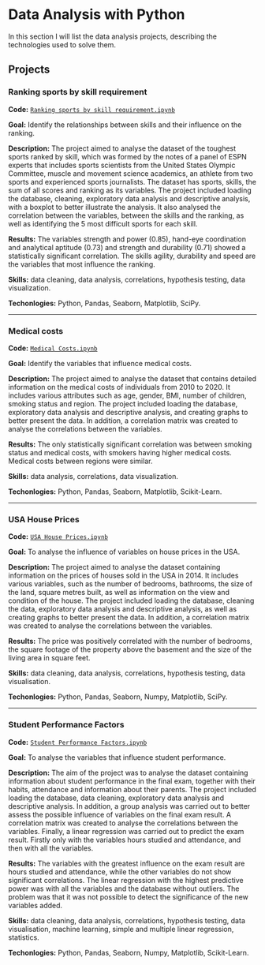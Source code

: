 # Data Analysis with Python

In this section I will list the data analysis projects, describing the technologies used to solve them.

## Projects

### Ranking sports by skill requirement

**Code:** [`Ranking sports by skill requirement.ipynb`](https://github.com/FragaVini/Data-Analysis-Python/blob/main/Sport_Skills.ipynb)

**Goal:** Identify the relationships between skills and their influence on the ranking.

**Description:** The project aimed to analyse the dataset of the toughest sports ranked by skill, which was formed by the notes of a panel of ESPN experts that includes sports scientists from the United States Olympic Committee, muscle and movement science academics, an athlete from two sports and experienced sports journalists. The dataset has sports, skills, the sum of all scores and ranking as its variables. The project included loading the database, cleaning, exploratory data analysis and descriptive analysis, with a boxplot to better illustrate the analysis. It also analysed the correlation between the variables, between the skills and the ranking, as well as identifying the 5 most difficult sports for each skill.

**Results:** The variables strength and power (0.85), hand-eye coordination and analytical aptitude (0.73) and strength and durability (0.71) showed a statistically significant correlation. The skills agility, durability and speed are the variables that most influence the ranking.

**Skills:** data cleaning, data analysis, correlations, hypothesis testing, data visualization.

**Techonlogies:** Python, Pandas, Seaborn, Matplotlib, SciPy.

---------------------------------------------------------------------------------------------------------------------------------------------------------------------------------------------------------------------

### Medical costs

**Code:** [`Medical Costs.ipynb`](https://github.com/FragaVini/Data-Analysis-Python/blob/main/Medical_Costs.ipynb)

**Goal:** Identify the variables that influence medical costs.

**Description:** The project aimed to analyse the dataset that contains detailed information on the medical costs of individuals from 2010 to 2020. It includes various attributes such as age, gender, BMI, number of children, smoking status and region. The project included loading the database, exploratory data analysis and descriptive analysis, and creating graphs to better present the data. In addition, a correlation matrix was created to analyse the correlations between the variables.

**Results:** The only statistically significant correlation was between smoking status and medical costs, with smokers having higher medical costs. Medical costs between regions were similar.

**Skills:** data analysis, correlations, data visualization.

**Techonlogies:** Python, Pandas, Seaborn, Matplotlib, Scikit-Learn.

---------------------------------------------------------------------------------------------------------------------------------------------------------------------------------------------------------------------

### USA House Prices

**Code:** [`USA House Prices.ipynb`](https://github.com/FragaVini/Data-Analysis-Python/blob/main/USA_House_Prices.ipynb)

**Goal:** To analyse the influence of variables on house prices in the USA.

**Description:** The project aimed to analyse the dataset containing information on the prices of houses sold in the USA in 2014. It includes various variables, such as the number of bedrooms, bathrooms, the size of the land, square metres built, as well as information on the view and condition of the house. The project included loading the database, cleaning the data, exploratory data analysis and descriptive analysis, as well as creating graphs to better present the data. In addition, a correlation matrix was created to analyse the correlations between the variables.

**Results:** The price was positively correlated with the number of bedrooms, the square footage of the property above the basement and the size of the living area in square feet.

**Skills:** data cleaning, data analysis, correlations, hypothesis testing, data visualisation.

**Techonlogies:** Python, Pandas, Seaborn, Numpy, Matplotlib, SciPy.

---------------------------------------------------------------------------------------------------------------------------------------------------------------------------------------------------------------------

### Student Performance Factors

**Code:** [`Student Performance Factors.ipynb`](https://github.com/FragaVini/Data-Analysis-Python/blob/main/Student_Factors.ipynb)

**Goal:** To analyse the variables that influence student performance.

**Description:** The aim of the project was to analyse the dataset containing information about student performance in the final exam, together with their habits, attendance and information about their parents. The project included loading the database, data cleaning, exploratory data analysis and descriptive analysis. In addition, a group analysis was carried out to better assess the possible influence of variables on the final exam result. A correlation matrix was created to analyse the correlations between the variables. Finally, a linear regression was carried out to predict the exam result. Firstly only with the variables hours studied and attendance, and then with all the variables.

**Results:** The variables with the greatest influence on the exam result are hours studied and attendance, while the other variables do not show significant correlations. The linear regression with the highest predictive power was with all the variables and the database without outliers. The problem was that it was not possible to detect the significance of the new variables added.

**Skills:** data cleaning, data analysis, correlations, hypothesis testing, data visualisation, machine learning, simple and multiple linear regression, statistics.

**Techonlogies:** Python, Pandas, Seaborn, Numpy, Matplotlib, Scikit-Learn.
